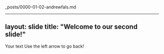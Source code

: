 _posts/0000-01-02-andrewfals.md

---
layout: slide
title: "Welcome to our second slide!"
---
Your text
Use the left arrow to go back!
